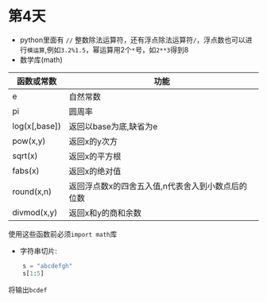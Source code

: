 # 第4天
- python里面有 `//` 整数除法运算符，还有浮点除法运算符`/`，浮点数也可以进行`模运算`,例如`3.2%1.5`，幂运算用2个`*`号，如`2**3`得到8
- 数学库(math)  

函数或常数 | 功能 
-|-
e | 自然常数 
pi | 圆周率 
log(x[,base]) | 返回以base为底,缺省为e 
pow(x,y) | 返回x的y次方
sqrt(x) | 返回x的平方根
fabs(x) | 返回x的绝对值
round(x,n) | 返回浮点数x的四舍五入值,n代表舍入到小数点后的位数
divmod(x,y) | 返回x和y的商和余数

使用这些函数前必须`import math`库
- 字符串切片:
```python
    s = "abcdefgh"  
    s[1:5]
```
将输出`bcdef`
